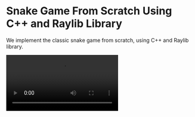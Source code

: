 # Snake Game From Scratch Using C++ and Raylib Library

We implement the classic snake game from scratch, using C++ and Raylib library.

![Game Demo](https://github.com/srheegit/Snake-Game-From-Scratch-Using-Cplusplus-and-Raylib/blob/main/SnakeGameDemo.mp4)
